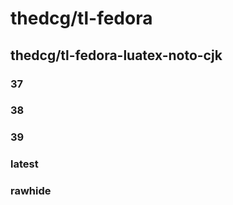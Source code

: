 # thedcg/tl-fedora

## thedcg/tl-fedora-luatex-noto-cjk
### 37
### 38
### 39
### latest
### rawhide
